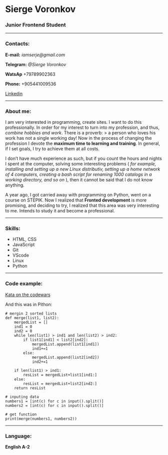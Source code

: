 # Sierge Voronkov
### Junior Frontend Student

---

### Contacts:

**E-mail:** _iamserje@gmail.com_

**Telegram:** _@Sierge Voronkov_

**WatsAp** +79789902363

**Phone:** +905441009536

[Linkedin](https://www.linkedin.com/in/sv-or-919179258)

---

### About me:
  I am very interested in programming, create sites. I want to do this professionally. In order for my interest to turn into my profession, and thus, _combine hobbies and work_. There is a proverb: > a person who loves his work has not a single working day! Now in the process of changing the profession I devote the **maximum time to learning and training**. In general, if I set goals, I try to achieve them at all costs.
	
   I don’t have much experience as such, but if you count the hours and nights  I spent at the computer, solving some interesting problems ( _for example, installing and setting up a new Linux distributiv, setting up a home network of 4 computers, creating a bash script for renaming 1000 catalogs in a working directory, and so on_ ), then it cannot be said that I do not know anything.
	
   A year ago, I got carried away with programming on Python, went on a course on STEPIK. Now I realized that **Fronted development** is more promising, and deciding to try, I realized that this area was very interesting to me. Intends to study it and become a professional.

---

### Skills:

* HTML, CSS
* JavaScript
* Git
* VScode
* Linux
* Python

---

### Code example:

[Kata on the codewars](https://www.codewars.com/users/iamserje/completed_solutions)


And this was in Pithon:
```
# mergin 2 sorted lists
def merge(list1, list2):
    mergedList = []
    ind1 = 0
    ind2 = 0    
    while len(list1) > ind1 and len(list2) > ind2:        
        if list1[ind1] < list2[ind2]:
            mergedList.append(list1[ind1])
            ind1+=1
        else:
            mergedList.append(list2[ind2])
            ind2+=1
        
    if len(list1) > ind1:
        resList = mergedList+list1[ind1:]
    else:
        resList = mergedList+list2[ind2:]
    return resList

# inputing data
numbers1 = [int(c) for c in input().split()]
numbers2 = [int(c) for c in input().split()]

# get function
print(merge(numbers1, numbers2))
```

---

### Language:

**English A-2**
